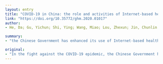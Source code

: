 ```yaml
---
layout: entry
title: "COVID-19 in China: the role and activities of Internet-based healthcare platforms"
link: "https://doi.org/10.35772/ghm.2020.01017"
author:
- He, Da; Gu, Yichun; Shi, Ying; Wang, Miao; Lou, Zhexun; Jin, Chunlin

summary:
- "the Chinese Government has enhanced its use of Internet-based healthcare. Online medical platforms run by public hospitals provide follow-up consultations for common ailments and frequent ailments based on the hospital's offline services. In terms of pandemic-related services, corporate platforms provide at least 1,636,440 doctors for online care, 1.685 billion consultations, and 109 million remote consultations. Over 84,916 specialists have provided online care during this period."

original:
- "In the fight against the COVID-19 epidemic, the Chinese Government has enhanced its use of Internet-based healthcare. A large number of online medical platforms designed for COVID-19 have emerged in China. These platforms can be categorized according to the entity operating them, mainly the government, hospitals, and companies. Online medical platforms run by public hospitals provide follow-up consultations for common ailments and frequent ailments based on the hospital's offline services. Online diagnosis and treatment platforms provided by companies cover most of the regions in China. In terms of offering pandemic-related services, corporate platforms provide at least 1,636,440 doctors for online care, 1.685 billion consultations, and 109 million remote consultations. In terms of regular medical care, those platforms provide at least 940,182 doctors for online care and 13.7 million remote consultations; more than 84,916 specialists have provided online care during this period. During the prevention and control of this epidemic, online diagnosis and treatment has filled the gap of family doctors in epidemic prevention and control, it has reduced the chance of cross-infection of patients with a mild infection, and it has overcome the geographical limitations of medical resources. However, online diagnosis and treatment still faces challenges in terms of resource allocation and industry supervision."
---
```


